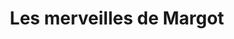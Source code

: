 ---
title: "Les merveilles de Margot"
url: /le-perreux-sur-marne/les-merveilles-de-margot/
shop: Bäckerei
---
